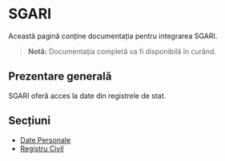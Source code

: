 # SGARI

Această pagină conține documentația pentru integrarea SGARI.

> **Notă:** Documentația completă va fi disponibilă în curând.

## Prezentare generală

SGARI oferă acces la date din registrele de stat.

## Secțiuni

- [Date Personale](date-personale.md)
- [Registru Civil](registru-civil.md)
